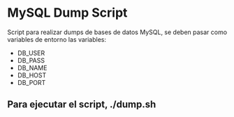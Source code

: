 # MySQL Dump Script
Script para realizar dumps de bases de datos MySQL, se deben pasar como variables de entorno las variables: 

* DB_USER
* DB_PASS
* DB_NAME
* DB_HOST
* DB_PORT

## Para ejecutar el script, ./dump.sh
